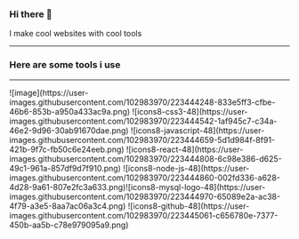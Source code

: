 ### Hi there 👋
I make cool websites with cool tools
<hr></hr>

### Here are some tools i use

<hr></hr>
<div style="display: flex; gap: 20px;">
![image](https://user-images.githubusercontent.com/102983970/223444248-833e5ff3-cfbe-46b6-853b-a950a433ac9a.png)
![icons8-css3-48](https://user-images.githubusercontent.com/102983970/223444542-1af945c7-c34a-46e2-9d96-30ab91670dae.png)
![icons8-javascript-48](https://user-images.githubusercontent.com/102983970/223444659-5d1d984f-8f91-421b-9f7c-fb50c6e24eeb.png)
![icons8-react-48](https://user-images.githubusercontent.com/102983970/223444808-6c98e386-d625-49c1-961a-857df9d7f910.png)
![icons8-node-js-48](https://user-images.githubusercontent.com/102983970/223444860-002fd336-a628-4d28-9a61-807e2fc3a633.png)![icons8-mysql-logo-48](https://user-images.githubusercontent.com/102983970/223444970-65089e2a-ac38-4f79-a3e5-8aa7ac06a3c4.png)
![icons8-github-48](https://user-images.githubusercontent.com/102983970/223445061-c656780e-7377-450b-aa5b-c78e979095a9.png)
</div>

